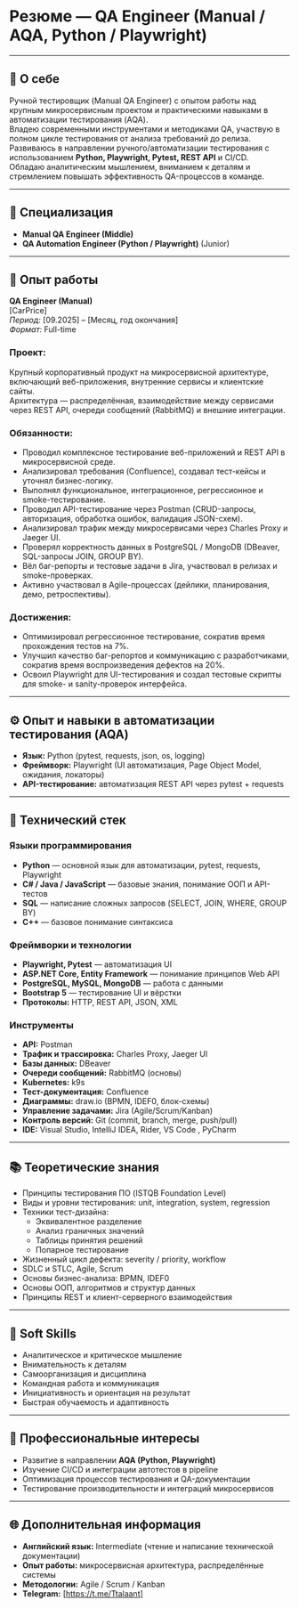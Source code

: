 # **Резюме — QA Engineer (Manual / AQA, Python / Playwright)**

---

## 👤 О себе
Ручной тестировщик (Manual QA Engineer) с опытом работы над крупным микросервисным проектом и практическими навыками в автоматизации тестирования (AQA).  
Владею современными инструментами и методиками QA, участвую в полном цикле тестирования от анализа требований до релиза.  
Развиваюсь в направлении ручного/автоматизации тестирования с использованием **Python, Playwright, Pytest, REST API** и CI/CD.  
Обладаю аналитическим мышлением, вниманием к деталям и стремлением повышать эффективность QA-процессов в команде.

---

## 🎯 Специализация
- **Manual QA Engineer (Middle)**  
- **QA Automation Engineer (Python / Playwright)** (Junior)

---

## 💼 Опыт работы

**QA Engineer (Manual)**  
[CarPrice]  
*Период:* [09.2025] – [Месяц, год окончания]  
*Формат:* Full-time   

### Проект:
Крупный корпоративный продукт на микросервисной архитектуре, включающий веб-приложения, внутренние сервисы и клиентские сайты.  
Архитектура — распределённая, взаимодействие между сервисами через REST API, очереди сообщений (RabbitMQ) и внешние интеграции.

### Обязанности:
- Проводил комплексное тестирование веб-приложений и REST API в микросервисной среде.  
- Анализировал требования (Confluence), создавал тест-кейсы и уточнял бизнес-логику.  
- Выполнял функциональное, интеграционное, регрессионное и smoke-тестирование.  
- Проводил API-тестирование через Postman (CRUD-запросы, авторизация, обработка ошибок, валидация JSON-схем).  
- Анализировал трафик между микросервисами через Charles Proxy и Jaeger UI.  
- Проверял корректность данных в PostgreSQL / MongoDB (DBeaver, SQL-запросы JOIN, GROUP BY).  
- Вёл баг-репорты и тестовые задачи в Jira, участвовал в релизах и smoke-проверках.  
- Активно участвовал в Agile-процессах (дейлики, планирования, демо, ретроспективы).  

### Достижения:
- Оптимизировал регрессионное тестирование, сократив время прохождения тестов на 7%. 
- Улучшил качество баг-репортов и коммуникацию с разработчиками, сократив время воспроизведения дефектов на 20%.   
- Освоил Playwright для UI-тестирования и создал тестовые скрипты для smoke- и sanity-проверок интерфейса.  

---

## ⚙️ Опыт и навыки в автоматизации тестирования (AQA)

- **Язык:** Python (pytest, requests, json, os, logging)  
- **Фреймворк:** Playwright (UI автоматизация, Page Object Model, ожидания, локаторы)  
- **API-тестирование:** автоматизация REST API через pytest + requests  

---

## 🧰 Технический стек

### Языки программирования
- **Python** — основной язык для автоматизации, pytest, requests, Playwright  
- **C# / Java / JavaScript** — базовые знания, понимание ООП и API-тестов  
- **SQL** — написание сложных запросов (SELECT, JOIN, WHERE, GROUP BY)  
- **C++** — базовое понимание синтаксиса  

### Фреймворки и технологии
- **Playwright, Pytest** — автоматизация UI  
- **ASP.NET Core, Entity Framework** — понимание принципов Web API  
- **PostgreSQL, MySQL, MongoDB** — работа с данными  
- **Bootstrap 5** — тестирование UI и вёрстки  
- **Протоколы:** HTTP, REST API, JSON, XML  

### Инструменты
- **API:** Postman
- **Трафик и трассировка:** Charles Proxy, Jaeger UI  
- **Базы данных:** DBeaver  
- **Очереди сообщений:** RabbitMQ (основы)  
- **Kubernetes:** k9s  
- **Тест-документация:** Confluence  
- **Диаграммы:** draw.io (BPMN, IDEF0, блок-схемы)  
- **Управление задачами:** Jira (Agile/Scrum/Kanban)  
- **Контроль версий:** Git (commit, branch, merge, push/pull)  
- **IDE:** Visual Studio, IntelliJ IDEA, Rider, VS Code , PyCharm

---

## 📚 Теоретические знания
- Принципы тестирования ПО (ISTQB Foundation Level)  
- Виды и уровни тестирования: unit, integration, system, regression  
- Техники тест-дизайна:  
  - Эквивалентное разделение  
  - Анализ граничных значений  
  - Таблицы принятия решений  
  - Попарное тестирование  
- Жизненный цикл дефекта: severity / priority, workflow  
- SDLC и STLC, Agile, Scrum  
- Основы бизнес-анализа: BPMN, IDEF0  
- Основы ООП, алгоритмов и структур данных  
- Принципы REST и клиент-серверного взаимодействия  

---

## 💬 Soft Skills
- Аналитическое и критическое мышление  
- Внимательность к деталям  
- Самоорганизация и дисциплина  
- Командная работа и коммуникация  
- Инициативность и ориентация на результат  
- Быстрая обучаемость и адаптивность  

---

## 🧭 Профессиональные интересы
- Развитие в направлении **AQA (Python, Playwright)**  
- Изучение CI/CD и интеграции автотестов в pipeline  
- Оптимизация процессов тестирования и QA-документации  
- Тестирование производительности и интеграций микросервисов  

---

## 🌐 Дополнительная информация
- **Английский язык:** Intermediate (чтение и написание технической документации)  
- **Опыт работы:** микросервисная архитектура, распределённые системы  
- **Методологии:** Agile / Scrum / Kanban
- **Telegram:** [https://t.me/Ttalaant]
